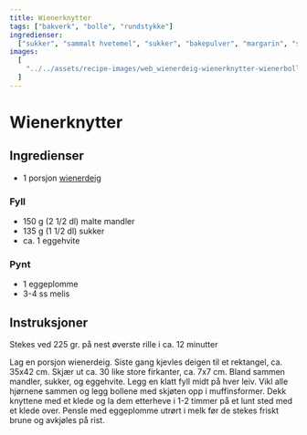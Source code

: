 ```yaml
---
title: Wienerknytter
tags: ["bakverk", "bolle", "rundstykke"]
ingredienser:
  ["sukker", "sammalt hvetemel", "sukker", "bakepulver", "margarin", "sur melk"]
images:
  [
    "../../assets/recipe-images/web_wienerdeig-wienerknytter-wienerboller-med-eggekrem-wienerbrød.jpg",
  ]
---
```


# Wienerknytter

## Ingredienser

- 1 porsjon [wienerdeig](./wienerdeig)

### Fyll

- 150 g (2 1/2 dl) malte mandler
- 135 g (1 1/2 dl) sukker
- ca. 1 eggehvite

### Pynt

- 1 eggeplomme
- 3-4 ss melis

## Instruksjoner

Stekes ved 225 gr. på nest øverste rille i ca. 12 minutter

Lag en porsjon wienerdeig. Siste gang kjevles deigen til et rektangel, ca. 35x42 cm. Skjær ut ca. 30 like store firkanter, ca. 7x7 cm. Bland sammen mandler, sukker, og eggehvite. Legg en klatt fyll midt på hver leiv. Vikl alle hjørnene sammen og legg bollene med skjøten opp i muffinsformer. Dekk knyttene med et klede og la dem etterheve i 1-2 timmer på et lunt sted med et klede over. Pensle med eggeplomme utrørt i melk før de stekes friskt brune og avkjøles på rist.
